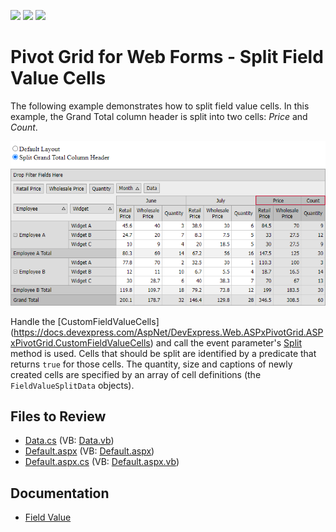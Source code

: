 <!-- default badges list -->
![](https://img.shields.io/endpoint?url=https://codecentral.devexpress.com/api/v1/VersionRange/128577903/13.1.4%2B)
[![](https://img.shields.io/badge/Open_in_DevExpress_Support_Center-FF7200?style=flat-square&logo=DevExpress&logoColor=white)](https://supportcenter.devexpress.com/ticket/details/E2762)
[![](https://img.shields.io/badge/📖_How_to_use_DevExpress_Examples-e9f6fc?style=flat-square)](https://docs.devexpress.com/GeneralInformation/403183)
<!-- default badges end -->
# Pivot Grid for Web Forms - Split Field Value Cells

The following example demonstrates how to split field value cells. In this example, the Grand Total column header is split into two cells: *Price* and *Count*.

![|Pivot Grid](images/screenshot.png)

Handle the [CustomFieldValueCells] (https://docs.devexpress.com/AspNet/DevExpress.Web.ASPxPivotGrid.ASPxPivotGrid.CustomFieldValueCells) and call the event parameter's [Split](https://docs.devexpress.com/AspNet/DevExpress.Web.ASPxPivotGrid.PivotCustomFieldValueCellsEventArgs.Split.overloads) method is used. Cells that should be split are identified by a predicate that returns `true` for those cells. The quantity, size and captions of newly created cells are specified by an array of cell definitions (the `FieldValueSplitData` objects).

## Files to Review

* [Data.cs](./CS/ASPxPivotGrid_SplittingCells/Data.cs) (VB: [Data.vb](./VB/ASPxPivotGrid_SplittingCells/Data.vb))
* [Default.aspx](./CS/ASPxPivotGrid_SplittingCells/Default.aspx) (VB: [Default.aspx](./VB/ASPxPivotGrid_SplittingCells/Default.aspx))
* [Default.aspx.cs](./CS/ASPxPivotGrid_SplittingCells/Default.aspx.cs) (VB: [Default.aspx.vb](./VB/ASPxPivotGrid_SplittingCells/Default.aspx.vb))

## Documentation

* [Field Value](https://docs.devexpress.com/AspNet/3597/components/pivot-grid/ui-elements/field-value)



